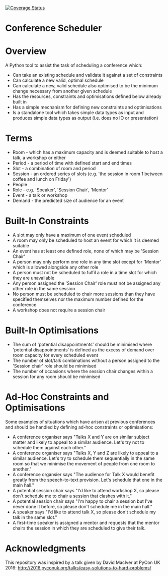 [![Coverage Status](https://coveralls.io/repos/github/PyconUK/ConferenceScheduler/badge.svg?branch=master)](https://coveralls.io/github/PyconUK/ConferenceScheduler?branch=master)

# Conference Scheduler

# Overview
A Python tool to assist the task of scheduling a conference which:
* Can take an existing schedule and validate it against a set of constraints
* Can calculate a new valid, optimal schedule
* Can calculate a new, valid schedule also optimised to be the minimum change necessary from another given schedule
* Has the resources, constraints and optimisations defined below already built in
* Has a simple mechanism for defining new constraints and optimisations
* Is a standalone tool which takes simple data types as input and produces simple data types as output (i.e. does no IO or presentation)

# Terms
* Room - which has a maximum capacity and is deemed suitable to host a talk, a workshop or either
* Period - a period of time with defined start and end times
* Slot - a combination of room and period
* Session -  an ordered series of slots (e.g. 'the session in room 1 between coffee and lunch on Friday')
* People
* Role - e.g. 'Speaker', 'Session Chair', 'Mentor'
* Event - a talk or workshop
* Demand - the predicted size of audience for an event

# Built-In Constraints
* A slot may only have a maximum of one event scheduled
* A room may only be scheduled to host an event for which it is deemed suitable
* An event has at least one defined role, none of which may be 'Session Chair'
* A person may only perform one role in any time slot except for 'Mentor' which is allowed alongside any other role
* A person must not be scheduled to fulfil a role in a time slot for which they are unavailable
* Any person assigned the 'Session Chair' role must not be assigned any other role in the same session
* No person must be scheduled to chair more sessions than they have specified themselves nor the maximum number defined for the conference
* A workshop does not require a session chair

# Built-In Optimisations
* The sum of 'potential disappointments' should be minimised where 'potential disappointments' is defined as the excess of demand over room capacity for every scheduled event
* The number of slot/talk combinations without a person assigned to the 'Session chair' role should be minimised
* The number of occasions where the session chair changes within a session for any room should be minimised

# Ad-Hoc Constraints and Optimisations
Some examples of situations which have arisen at previous conferences and should be handled by defining ad-hoc constraints or optimisations:
* A conference organiser says "Talks X and Y are on similar subject matter and likely to appeal to a similar audience. Let's try not to schedule them against each other."
* A conference organiser says "Talks X, Y and Z are likely to appeal to a similar audience. Let's try to schedule them sequentially in the same room so that we minimise the movement of people from one room to another."
* A conference organsier says "The audience for Talk X would benefit greatly from the speech-to-text provision. Let's schedule that one in the main hall."
* A potential session chair says "I'd like to attend workshop X, so please don't schedule me to chair a session that clashes with it."
* A potential session chair says "I'm happy to chair a session but I've never done it before, so please don't schedule me in the main hall."
* A speaker says "I'd like to attend talk X, so please don't schedule my talk in the same slot."
* A first-time speaker is assigned a mentor and requests that the mentor chairs the session in which they are scheduled to give their talk.

# Acknowledgments
This repository was inspired by a talk given by David MacIver at PyCon UK 2016: http://2016.pyconuk.org/talks/easy-solutions-to-hard-problems/
